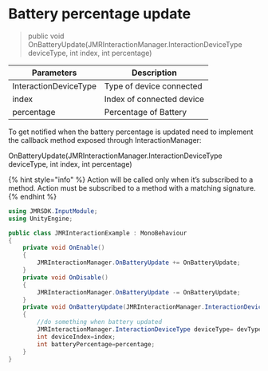 # Battery percentage update

> public void OnBatteryUpdate(JMRInteractionManager.InteractionDeviceType deviceType, int index, int percentage)

| Parameters            | Description               |
| --------------------- | ------------------------- |
| InteractionDeviceType | Type of device connected  |
| index                 | Index of connected device |
| percentage            | Percentage of Battery     |

To get notified when the battery percentage is updated need to implement the callback method exposed through InteractionManager:&#x20;

OnBatteryUpdate(JMRInteractionManager.InteractionDeviceType deviceType, int index, int percentage)

{% hint style="info" %}
Action will be called only when it’s subscribed to a method. Action must be subscribed to a method with a matching signature.
{% endhint %}

```csharp
using JMRSDK.InputModule;
using UnityEngine;

public class JMRInteractionExample : MonoBehaviour
{  
    private void OnEnable()
    {
        JMRInteractionManager.OnBatteryUpdate += OnBatteryUpdate;
    } 
    private void OnDisable()
    {
        JMRInteractionManager.OnBatteryUpdate -= OnBatteryUpdate;
    }
    private void OnBatteryUpdate(JMRInteractionManager.InteractionDeviceType devType, int index, int percentage)
    {
        //do something when battery updated
        JMRInteractionManager.InteractionDeviceType deviceType= devType;
        int deviceIndex=index;
        int batteryPercentage=percentage;
    }
}
```
